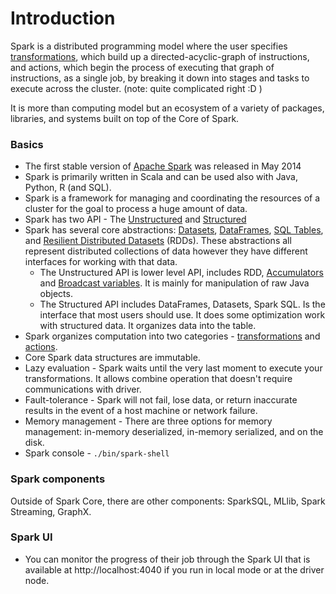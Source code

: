 Introduction
=============

Spark is a distributed programming model where the user specifies [transformations](), which build up a directed-acyclic-graph of instructions, and actions, which begin the process of executing that graph of instructions, as a single job, by breaking it down into stages and tasks to execute across the cluster. (note: quite complicated right :D )

It is more than computing model but an ecosystem of a variety of packages, libraries, and systems built on top of the Core of Spark.

### Basics
* The first stable version of [Apache Spark](https://spark.apache.org/) was released in May 2014
* Spark is primarily written in Scala and can be used also with Java, Python, R (and SQL).
* Spark is a framework for managing and coordinating the resources of a cluster for the goal to process a huge amount of data.
* Spark has two API - The [Unstructured]() and [Structured]()
* Spark has several core abstractions: [Datasets](), [DataFrames](), [SQL Tables](), and [Resilient Distributed Datasets]() (RDDs). These abstractions all represent distributed collections of data however they have different interfaces for working with that data.
  * The Unstructured API is lower level API, includes RDD, [Accumulators]() and [Broadcast variables](). It is mainly for manipulation of raw Java objects.
  * The Structured API includes DataFrames, Datasets, Spark SQL. Is the interface that most users should use. It does some optimization work with structured data. It organizes data into the table.
* Spark organizes computation into two categories - [transformations]() and [actions]().
* Core Spark data structures are immutable.
* Lazy evaluation - Spark waits until the very last moment to execute your transformations. It allows combine operation that doesn't require communications with driver.
* Fault-tolerance - Spark will not fail, lose data, or return inaccurate results in the event of a host machine or network failure.
* Memory management - There are three options for memory management: in-memory deserialized, in-memory serialized, and on the disk.
* Spark console - `./bin/spark-shell`

### Spark components
Outside of Spark Core, there are other components: SparkSQL, MLlib, Spark Streaming, GraphX.

### Spark UI
* You can monitor the progress of their job through the Spark UI that is available at http://localhost:4040 if you run in local mode or at the driver node.

